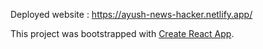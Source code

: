 
Deployed website : https://ayush-news-hacker.netlify.app/

This project was bootstrapped with [Create React App](https://github.com/facebook/create-react-app).

